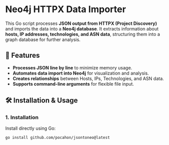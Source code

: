 # Neo4j HTTPX Data Importer

This Go script processes **JSON output from HTTPX (Project Discovery)** and imports the data into a **Neo4j database**. It extracts information about **hosts, IP addresses, technologies, and ASN data**, structuring them into a graph database for further analysis.

## 🚀 Features
- **Processes JSON line by line** to minimize memory usage.  
- **Automates data import into Neo4j** for visualization and analysis.  
- **Creates relationships** between Hosts, IPs, Technologies, and ASN data.  
- **Supports command-line arguments** for flexible file input.  

## 🛠️ Installation & Usage

### 1. Installation
Install directly using Go:  
```sh
go install github.com/pocahon/jsontoneo@latest
